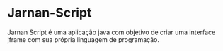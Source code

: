 # Jarnan-Script
Jarnan Script é uma aplicação java com objetivo de criar uma interface jframe com sua própria linguagem de programação. 
